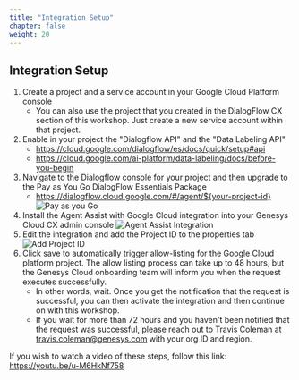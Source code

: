 ```yaml
---
title: "Integration Setup"
chapter: false
weight: 20
---
```


## Integration Setup
1. Create a project and a service account in your Google Cloud Platform console
    - You can also use the project that you created in the DialogFlow CX section of this workshop. Just create a new service account within that project.
2. Enable in your project the "Dialogflow API" and the "Data Labeling API"
    - https://cloud.google.com/dialogflow/es/docs/quick/setup#api 
    - https://cloud.google.com/ai-platform/data-labeling/docs/before-you-begin 
3. Navigate to the Dialogflow console for your project and then upgrade to the Pay as You Go DialogFlow Essentials Package
    - https://dialogflow.cloud.google.com/#/agent/${your-project-id}
    ![Pay as you Go](/images/payAsYouGo.jpg)
4. Install the Agent Assist with Google Cloud integration into your Genesys Cloud CX admin console
![Agent Assist Integration](/images/agentAssistIntegration.jpg)
5. Edit the integration and add the Project ID to the properties tab
![Add Project ID](/images/addProjectID.jpg)
6. Click save to automatically trigger allow-listing for the Google Cloud platform project. The allow listing process can take up to 48 hours, but the Genesys Cloud onboarding team will inform you when the request executes successfully. 
    - In other words, wait. Once you get the notification that the request is successful, you can then activate the integration and then continue on with this workshop. 
    - If you wait for more than 72 hours and you haven't been notified that the request was successful, please reach out to Travis Coleman at travis.coleman@genesys.com with your org ID and region. 


If you wish to watch a video of these steps, follow this link: https://youtu.be/u-M6HkNf758